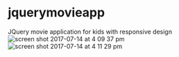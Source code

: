 # jquerymovieapp
JQuery movie application for kids with responsive design
![screen shot 2017-07-14 at 4 09 37 pm](https://user-images.githubusercontent.com/19265196/28209224-3e59f03a-68af-11e7-91e4-1bc1c0e6f944.png)
![screen shot 2017-07-14 at 4 11 29 pm](https://user-images.githubusercontent.com/19265196/28209246-5685f906-68af-11e7-837a-2aa65fbfeb5f.png)

